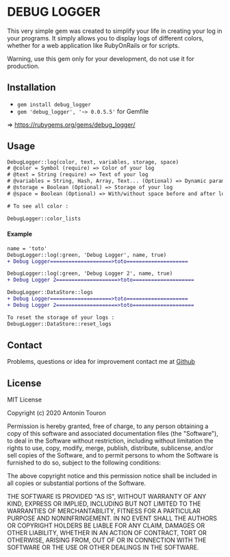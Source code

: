 # DEBUG LOGGER

This very simple gem was created to simplify your life in creating your log in your programs. It simply allows you to display logs of different colors, whether for a web application like RubyOnRails or for scripts.


Warning, use this gem only for your development, do not use it for production.

## Installation

* `gem install debug_logger`
* `gem 'debug_logger', '~> 0.0.5.5'` for Gemfile

=> https://rubygems.org/gems/debug_logger/

## Usage

```diff
DebugLogger::log(color, text, variables, storage, space)
# @color = Symbol (require) => Color of your log
# @text = String (require) => Text of your log
# @variables = String, Hash, Array, Text... (Optional) => Dynamic params of your log
# @storage = Boolean (Optional) => Storage of your log
# @space = Boolean (Optional) => With/without space before and after log

# To see all color :

DebugLogger::color_lists
```

#### Example

```diff
name = 'toto'
DebugLogger::log(:green, 'Debug Logger', name, true)
+ Debug Logger====================>toto====================

DebugLogger::log(:green, 'Debug Logger 2', name, true)
+ Debug Logger 2====================>toto====================

DebugLogger::DataStore::logs
+ Debug Logger====================>toto====================
+ Debug Logger 2====================>toto====================

To reset the storage of your logs :
DebugLogger::DataStore::reset_logs
```

## Contact

Problems, questions or idea for improvement contact me at <a href="https://github.com/antonintouron" target="_blank">Github</a>

## License

MIT License

Copyright (c) 2020 Antonin Touron

Permission is hereby granted, free of charge, to any person obtaining a copy
of this software and associated documentation files (the "Software"), to deal
in the Software without restriction, including without limitation the rights
to use, copy, modify, merge, publish, distribute, sublicense, and/or sell
copies of the Software, and to permit persons to whom the Software is
furnished to do so, subject to the following conditions:

The above copyright notice and this permission notice shall be included in all
copies or substantial portions of the Software.

THE SOFTWARE IS PROVIDED "AS IS", WITHOUT WARRANTY OF ANY KIND, EXPRESS OR
IMPLIED, INCLUDING BUT NOT LIMITED TO THE WARRANTIES OF MERCHANTABILITY,
FITNESS FOR A PARTICULAR PURPOSE AND NONINFRINGEMENT. IN NO EVENT SHALL THE
AUTHORS OR COPYRIGHT HOLDERS BE LIABLE FOR ANY CLAIM, DAMAGES OR OTHER
LIABILITY, WHETHER IN AN ACTION OF CONTRACT, TORT OR OTHERWISE, ARISING FROM,
OUT OF OR IN CONNECTION WITH THE SOFTWARE OR THE USE OR OTHER DEALINGS IN THE
SOFTWARE.
